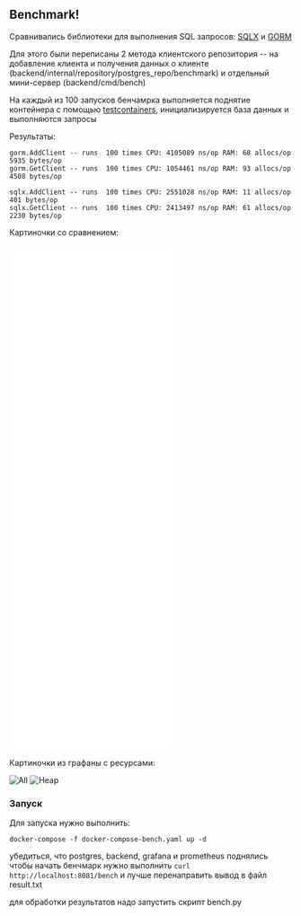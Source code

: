 ## Benchmark!

Сравнивались библиотеки для выполнения SQL запросов: [SQLX](https://pkg.go.dev/github.com/jmoiron/sqlx) и [GORM](https://gorm.io/)

Для этого были переписаны 2 метода клиентского репозитория -- на добавление клиента и получения данных о клиенте (backend/internal/repository/postgres_repo/benchmark) и отдельный мини-сервер (backend/cmd/bench)

На каждый из 100 запусков бенчамрка выполняется поднятие контейнера с помощью [testcontainers](https://golang.testcontainers.org/), инициализируется база данных и выполняются запросы

Результаты:
```
gorm.AddClient -- runs  100 times CPU: 4105089 ns/op RAM: 68 allocs/op  5935 bytes/op
gorm.GetClient -- runs  100 times CPU: 1054461 ns/op RAM: 93 allocs/op  4508 bytes/op

sqlx.AddClient -- runs  100 times CPU: 2551028 ns/op RAM: 11 allocs/op   401 bytes/op
sqlx.GetClient -- runs  100 times CPU: 2413497 ns/op RAM: 61 allocs/op  2230 bytes/op
```

Картиночки со сравнением:

![Add Client Alloced Bytes Per Operation](/images/addClientAllocedBytesPerOp.pdf)
![Add Client Allocs Per Op](/images/addClientAllocsPerOp.pdf)
![Add Client Ns Per Op](/images/addClientNsPerOp.pdf)
![Get Client Alloced Bytes Per Op](/images/getClientAllocedBytesPerOp.pdf)
![Get Client Allocs Per Op](/images/getClientAllocsPerOp.pdf)
![Get Client Ns Per Op](/images/getClientNsPerOp.pdf)

Картиночки из графаны с ресурсами:

![All](/grafana/all.png)
![Heap](/grafana/heap.png)

### Запуск
Для запуска нужно выполнить:
```
docker-compose -f docker-compose-bench.yaml up -d
```

убедиться, что postgres, backend, grafana и prometheus поднялись 
чтобы начать бенчмарк нужно выполнить ```curl http://localhost:8081/bench``` и лучше перенаправить вывод в файл result.txt

для обработки результатов надо запустить скрипт bench.py

